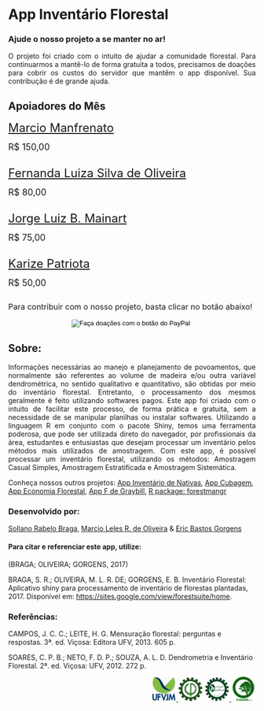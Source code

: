 # App Inventário Florestal

### Ajude o nosso projeto a se manter no ar!

<div style="text-align:justify">
O projeto foi criado com o intuito de ajudar a comunidade florestal. Para continuarmos a mantê-lo de forma gratuita a todos,
precisamos de doações para cobrir os custos do servidor que mantêm o app disponível. Sua contribução é de grande ajuda.
</div>


## Apoiadores do Mês 

<div><p style="float:left;">

<p><font size="5"><a href="https://www.linkedin.com/in/marcio-manfrenato-80032ba6/">Marcio Manfrenato</a></font></p>
  
<p><font size="4"> R$ 150,00 </font></p>
      
        
</div>
        
<div style="clear: left;"></div>

<div><p style="float:left;">
 
<p><font size="5"><a href="https://www.linkedin.com/in/fernanda-luiza-silva-de-oliveira-0a3bbb43/">Fernanda Luiza Silva de Oliveira</a></font></p>
        
<p><font size="4"> R$ 80,00</font></p>
      
</div>
        
<div style="clear: left;"></div>


<div><p style="float:left;">
  
<p><font size="5"><a href="https://www.linkedin.com/in/jorge-luiz-b-mainart-15442866/">Jorge Luiz B. Mainart</a></font></p>
    
<p><font size="4"> R$ 75,00</font></p>
      
</div>
        
<div style="clear: left;"></div>

<div><p style="float:left;">
  
<p><font size="5"><a href="https://www.linkedin.com/in/karize-patriota-80927258/">Karize Patriota</a></font></p>
  
<p><font size="4"> R$ 50,00</font></p>
      
</div>
        
<div style="clear: left;"></div>

<p><font size="3">  Para contribuir com o nosso projeto, basta clicar no botão abaixo!</font></p>

<div style="text-align:center">
<form action="https://www.paypal.com/cgi-bin/webscr" method="post" target="_top">
<input type="hidden" name="cmd" value="_s-xclick" />
<input type="hidden" name="hosted_button_id" value="JVF7VGRMANRC6" />
<input type="image" src="https://www.paypalobjects.com/pt_BR/BR/i/btn/btn_donateCC_LG.gif" border="0" name="submit" title="PayPal - The safer, easier way to pay online!" alt="Faça doações com o botão do PayPal" />
<img alt="" border="0" src="https://www.paypal.com/pt_BR/i/scr/pixel.gif" width="1" height="1" />
</form>
</div>

## Sobre:
<div style="text-align:justify">
Informações necessárias ao manejo e planejamento de povoamentos, que normalmente são referentes ao volume de madeira e/ou outra variável dendrométrica, no sentido qualitativo e quantitativo, são obtidas por meio do inventário florestal. 
Entretanto, o processamento dos mesmos geralmente é feito utilizando softwares pagos. Este app foi criado com o intuito de facilitar este processo, de forma prática e gratuita, sem a necessidade de se manipular planilhas ou instalar softwares. Utilizando a linguagem R em conjunto com o pacote Shiny, temos uma ferramenta poderosa, que pode ser utilizada direto do navegador, por profissionais da área, estudantes e entusiastas que desejam processar um inventário pelos métodos mais utilizados de amostragem. 
Com este app, é possível processar um inventário florestal, utilizando os métodos: Amostragem Casual Simples, Amostragem Estratificada e Amostragem Sistemática.
</div>

Conheça nossos outros projetos:
[App Inventário de Nativas](http://52.87.251.141/shiny/nativas_app/),
[App Cubagem](http://52.87.251.141/shiny/cubagem_app/),
[App Economia Florestal](http://52.87.251.141/shiny/forest_economy_app/),
[App F de Graybill](http://52.87.251.141/shiny/graybill_app/),
[R package: forestmangr](https://github.com/sollano/forestmangr#readme)


### Desenvolvido por:
[Sollano Rabelo Braga](https://www.linkedin.com/in/sollano/ "LinkedIn"), [Marcio Leles R. de Oliveira](http://lattes.cnpq.br/1808132114787261 "Curriculum Lattes") & [Eric Bastos Gorgens](http://lattes.cnpq.br/2266409430041146 "Curriculum Lattes")


#### Para citar e referenciar este app, utilize:

(BRAGA; OLIVEIRA; GORGENS, 2017)

BRAGA, S. R.; OLIVEIRA, M. L. R. DE; GORGENS, E. B. Inventário Florestal: Aplicativo shiny para processamento de inventário de florestas plantadas, 2017. Disponível em: <https://sites.google.com/view/forestsuite/home>.


### Referências:

CAMPOS, J. C. C.; LEITE, H. G. Mensuração florestal: perguntas e respostas. 3ª. ed. Viçosa: Editora UFV, 2013. 605 p.

SOARES, C. P. B.; NETO, F. D. P.; SOUZA, A. L. D. Dendrometria e Inventário Florestal. 2ª. ed. Viçosa: UFV, 2012. 272 p.

<div style="text-align:right">
<a href="http://www.ufvjm.edu.br/"><img src="www/UFVJM_logo2.png" width="50" height="50"/> </a>
<img src="www/EF_logo.png" width="50" height="50" />
<a href="http://marcioromarco.webnode.com/"><img src="www/GEMMF_logo2.png" width="50" height="50"/> </a>
<a href="https://sites.google.com/view/treelab-ufvjm"><img src="www/LAB_logo.png" width="50"height="50" /></a> 
</div>



